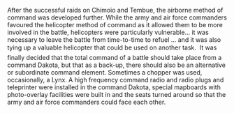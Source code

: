 After the successful raids on Chimoio and Tembue, the airborne method of command was developed further.
While the army and air force commanders favoured the helicopter method of command as it allowed them to be more involved in the battle, helicopters were particularly vulnerable… it was necessary to leave the battle from time-to-time to refuel ... and it was also tying up a valuable helicopter that could be used on another task.
 It was finally decided that the total command of a battle should take place from a command Dakota, but that as a back-up, there should also be an alternative or subordinate command element. Sometimes a chopper was used, occasionally, a Lynx.
A high frequency command radio and radio plugs and teleprinter were installed in the command Dakota, special mapboards with photo-overlay facilities were built in and the seats turned around so that the army and air force commanders could face each other.
